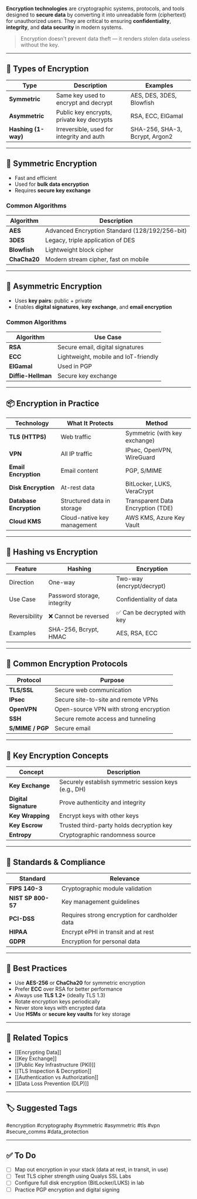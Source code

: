 **Encryption technologies** are cryptographic systems, protocols, and tools designed to **secure data** by converting it into unreadable form (ciphertext) for unauthorized users. They are critical to ensuring **confidentiality**, **integrity**, and **data security** in modern systems.

> Encryption doesn't prevent data theft — it renders stolen data useless without the key.

---

## 🧱 Types of Encryption

| Type                | Description                               | Examples                       |
| ------------------- | ----------------------------------------- | ------------------------------ |
| **Symmetric**       | Same key used to encrypt and decrypt      | AES, DES, 3DES, Blowfish       |
| **Asymmetric**      | Public key encrypts, private key decrypts | RSA, ECC, ElGamal              |
| **Hashing (1-way)** | Irreversible, used for integrity and auth | SHA-256, SHA-3, Bcrypt, Argon2 |

---

## 🔐 Symmetric Encryption

- Fast and efficient
- Used for **bulk data encryption**
- Requires **secure key exchange**

### Common Algorithms

| Algorithm   | Description                         |
|-------------|-------------------------------------|
| **AES**     | Advanced Encryption Standard (128/192/256-bit) |
| **3DES**    | Legacy, triple application of DES    |
| **Blowfish**| Lightweight block cipher             |
| **ChaCha20**| Modern stream cipher, fast on mobile |

---

## 🔐 Asymmetric Encryption

- Uses **key pairs**: public + private
- Enables **digital signatures**, **key exchange**, and **email encryption**

### Common Algorithms

| Algorithm | Use Case                            |
|-----------|--------------------------------------|
| **RSA**   | Secure email, digital signatures     |
| **ECC**   | Lightweight, mobile and IoT-friendly |
| **ElGamal**| Used in PGP                         |
| **Diffie-Hellman** | Secure key exchange         |

---

## 📦 Encryption in Practice

| Technology         | What It Protects                | Method                  |
|--------------------|----------------------------------|--------------------------|
| **TLS (HTTPS)**     | Web traffic                     | Symmetric (with key exchange) |
| **VPN**             | All IP traffic                  | IPsec, OpenVPN, WireGuard |
| **Email Encryption**| Email content                   | PGP, S/MIME               |
| **Disk Encryption** | At-rest data                    | BitLocker, LUKS, VeraCrypt |
| **Database Encryption**| Structured data in storage   | Transparent Data Encryption (TDE) |
| **Cloud KMS**       | Cloud-native key management     | AWS KMS, Azure Key Vault |

---

## 🔧 Hashing vs Encryption

| Feature       | Hashing                     | Encryption                  |
| ------------- | --------------------------- | --------------------------- |
| Direction     | One-way                     | Two-way (encrypt/decrypt)   |
| Use Case      | Password storage, integrity | Confidentiality of data     |
| Reversibility | ❌ Cannot be reversed        | ✅ Can be decrypted with key |
| Examples      | SHA-256, Bcrypt, HMAC       | AES, RSA, ECC               |

---

## 🔐 Common Encryption Protocols

| Protocol     | Purpose                                |
|--------------|----------------------------------------|
| **TLS/SSL**   | Secure web communication              |
| **IPsec**     | Secure site-to-site and remote VPNs   |
| **OpenVPN**   | Open-source VPN with strong encryption|
| **SSH**       | Secure remote access and tunneling    |
| **S/MIME / PGP**| Secure email                         |

---

## 🧠 Key Encryption Concepts

| Concept                | Description                                           |
|------------------------|-------------------------------------------------------|
| **Key Exchange**        | Securely establish symmetric session keys (e.g., DH) |
| **Digital Signature**   | Prove authenticity and integrity                     |
| **Key Wrapping**        | Encrypt keys with other keys                         |
| **Key Escrow**          | Trusted third-party holds decryption key             |
| **Entropy**             | Cryptographic randomness source                      |

---

## 📘 Standards & Compliance

| Standard        | Relevance                            |
|-----------------|--------------------------------------|
| **FIPS 140-3**   | Cryptographic module validation     |
| **NIST SP 800-57**| Key management guidelines         |
| **PCI-DSS**      | Requires strong encryption for cardholder data |
| **HIPAA**        | Encrypt ePHI in transit and at rest |
| **GDPR**         | Encryption for personal data       |

---

## 🔐 Best Practices

- Use **AES-256** or **ChaCha20** for symmetric encryption
- Prefer **ECC** over RSA for better performance
- Always use **TLS 1.2+** (ideally TLS 1.3)
- Rotate encryption keys periodically
- Never store keys with encrypted data
- Use **HSMs** or **secure key vaults** for key storage

---

## 🔗 Related Topics

- [[Encrypting Data]]
- [[Key Exchange]]
- [[Public Key Infrastructure (PKI)]]
- [[TLS Inspection & Decryption]]
- [[Authentication vs Authorization]]
- [[Data Loss Prevention (DLP)]]

---

## 🏷 Suggested Tags

#encryption #cryptography #symmetric #asymmetric #tls #vpn #secure_comms #data_protection

---

## ✅ To Do

- [ ] Map out encryption in your stack (data at rest, in transit, in use)
- [ ] Test TLS cipher strength using Qualys SSL Labs
- [ ] Configure full disk encryption (BitLocker/LUKS) in lab
- [ ] Practice PGP encryption and digital signing
